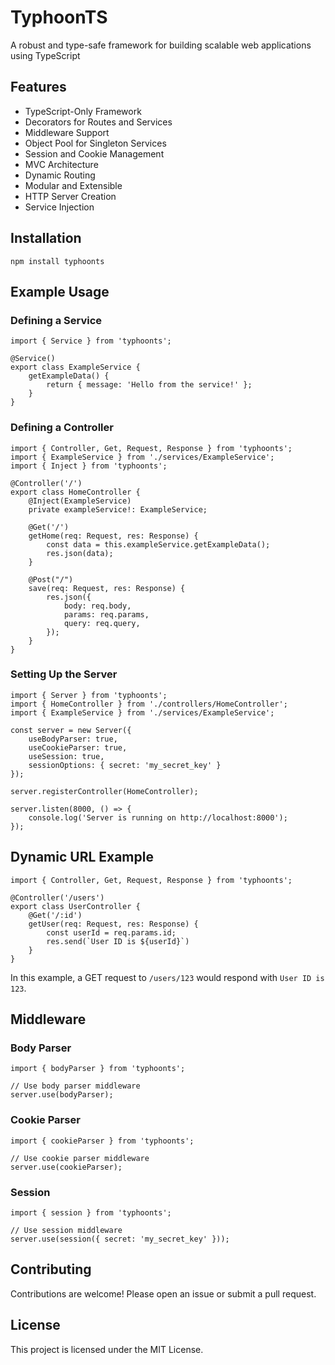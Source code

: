 # TyphoonTS

A robust and type-safe framework for building scalable web applications using TypeScript

## Features

- TypeScript-Only Framework
- Decorators for Routes and Services
- Middleware Support
- Object Pool for Singleton Services
- Session and Cookie Management
- MVC Architecture
- Dynamic Routing
- Modular and Extensible
- HTTP Server Creation
- Service Injection

## Installation

    npm install typhoonts

## Example Usage

### Defining a Service

    import { Service } from 'typhoonts';

    @Service()
    export class ExampleService {
        getExampleData() {
            return { message: 'Hello from the service!' };
        }
    }

### Defining a Controller

    import { Controller, Get, Request, Response } from 'typhoonts';
    import { ExampleService } from './services/ExampleService';
    import { Inject } from 'typhoonts';

    @Controller('/')
    export class HomeController {
        @Inject(ExampleService)
        private exampleService!: ExampleService;

        @Get('/')
        getHome(req: Request, res: Response) {
            const data = this.exampleService.getExampleData();
            res.json(data);
        }

        @Post("/")
        save(req: Request, res: Response) {
            res.json({
                body: req.body,
                params: req.params,
                query: req.query,
            });
        }
    }

### Setting Up the Server

    import { Server } from 'typhoonts';
    import { HomeController } from './controllers/HomeController';
    import { ExampleService } from './services/ExampleService';

    const server = new Server({
        useBodyParser: true,
        useCookieParser: true,
        useSession: true,
        sessionOptions: { secret: 'my_secret_key' }
    });

    server.registerController(HomeController);

    server.listen(8000, () => {
        console.log('Server is running on http://localhost:8000');
    });

## Dynamic URL Example

    import { Controller, Get, Request, Response } from 'typhoonts';

    @Controller('/users')
    export class UserController {
        @Get('/:id')
        getUser(req: Request, res: Response) {
            const userId = req.params.id;
            res.send(`User ID is ${userId}`)
        }
    }

In this example, a GET request to `/users/123` would respond with `User ID is 123`.

## Middleware

### Body Parser

    import { bodyParser } from 'typhoonts';

    // Use body parser middleware
    server.use(bodyParser);

### Cookie Parser

    import { cookieParser } from 'typhoonts';

    // Use cookie parser middleware
    server.use(cookieParser);

### Session

    import { session } from 'typhoonts';

    // Use session middleware
    server.use(session({ secret: 'my_secret_key' }));

## Contributing

Contributions are welcome! Please open an issue or submit a pull request.

## License

This project is licensed under the MIT License.
